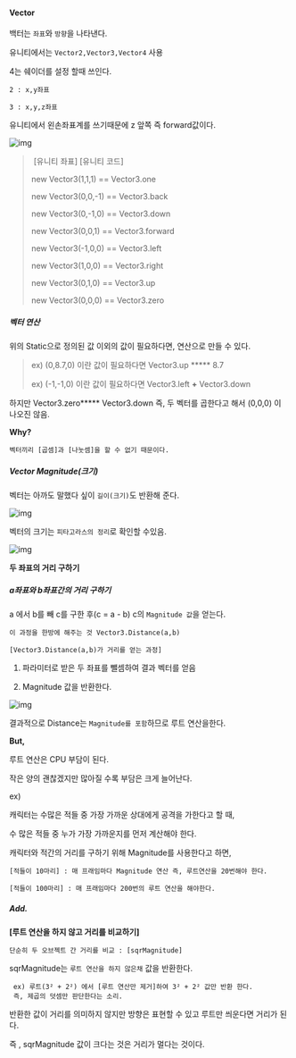 #### Vector

백터는 `좌표`와 `방향`을 나타낸다.

유니티에서는 `Vector2,Vector3,Vector4` 사용

4는 쉐이더를 설정 할때 쓰인다.

```
2 : x,y좌표

3 : x,y,z좌표
```

유니티에서 왼손좌표계를 쓰기때문에 z 앞쪽 즉 forward값이다.

![img](https://cdn.discordapp.com/attachments/735007340733923392/808631631987474452/unknown.png)

> ​    [유니티 좌표]               [유니티 코드]
>
> new Vector3(1,1,1)  ==    Vector3.one
>
> new Vector3(0,0,-1)  ==    Vector3.back
>
> new Vector3(0,-1,0)  ==    Vector3.down
>
> new Vector3(0,0,1)  ==    Vector3.forward
>
> new Vector3(-1,0,0)  ==    Vector3.left 
>
> new Vector3(1,0,0)  ==    Vector3.right 
>
> new Vector3(0,1,0)  ==    Vector3.up 
>
> new Vector3(0,0,0)  ==    Vector3.zero



##### **벡터 연산**

위의 Static으로 정의된 값 이외의 값이 필요하다면, 연산으로 만들 수 있다. 

> ex) (0,8.7,0) 이란 값이 필요하다면 Vector3.up ***** 8.7
>
> ex) (-1,-1,0) 이란 값이 필요하다면 Vector3.left **+** Vector3.down

하지만 Vector3.zero***** Vector3.down 즉, 두 벡터를 곱한다고 해서  (0,0,0) 이 나오진 않음.

**Why?**

`벡터끼리 [곱셈]과 [나눗셈]을 할 수 없기 때문이다.`



##### **Vector Magnitude(크기)**

벡터는 아까도 말했다 싶이 `길이(크기)`도 반환해 준다.

![img](https://cdn.discordapp.com/attachments/735007340733923392/808637503124275220/unknown.png)

벡터의 크기는 `피타고라스의 정리`로 확인할 수있음.

![img](https://cdn.discordapp.com/attachments/735007340733923392/808638940944924702/unknown.png)



**두 좌표의 거리 구하기**



##### **a좌표와 b좌표간의 거리 구하기**

 a 에서 b를 빼 c를 구한 후(c = a - b)  c의 `Magnitude 값`을 얻는다. 

`이 과정을 한방에 해주는 것 Vector3.Distance(a,b)`



`[Vector3.Distance(a,b)가 거리를 얻는 과정]`

1. 파라미터로 받은 두 좌표를 뺄셈하여 결과 벡터를 얻음

2. Magnitude 값을 반환한다.

![img](https://cdn.discordapp.com/attachments/735007340733923392/808640267128930304/unknown.png)

결과적으로 Distance는 `Magnitude를 포함`하므로 루트 연산을한다. 

**But,**

루트 연산은 CPU 부담이 된다.

 작은 양의 괜찮겠지만 많아질 수록 부담은 크게 늘어난다. 

ex) 

캐릭터는 수많은 적들 중 가장 가까운 상대에게 공격을 가한다고 할 때,

수 많은 적들 중 누가 가장 가까운지를 먼저 계산해야 한다. 

캐릭터와 적간의 거리를 구하기 위해 Magnitude를 사용한다고 하면, 

```
[적들이 10마리] : 매 프래임마다 Magnitude 연산 즉, 루트연산을 20번해야 한다. 

[적들이 100마리] : 매 프래임마다 200번의 루트 연산을 해야한다.
```



##### **Add.**

**[루트 연산을 하지 않고 거리를 비교하기]**

`단순히 두 오브젝트 간 거리를 비교 : [sqrMagnitude]`

 sqrMagnitude는 `루트 연산을 하지 않은채` 값을 반환한다. 

```
 ex) 루트(3² + 2²) 에서 [루트 연산만 제거]하여 3² + 2² 값만 반환 한다. 
 즉, 제곱의 덧셈만 판단한다는 소리.
```

반환한 값이 거리를 의미하지 않지만 방향은 표현할 수 있고 루트만 씌운다면 거리가 된다. 

즉 ,  sqrMagnitude 값이 크다는 것은 거리가 멀다는 것이다. 

